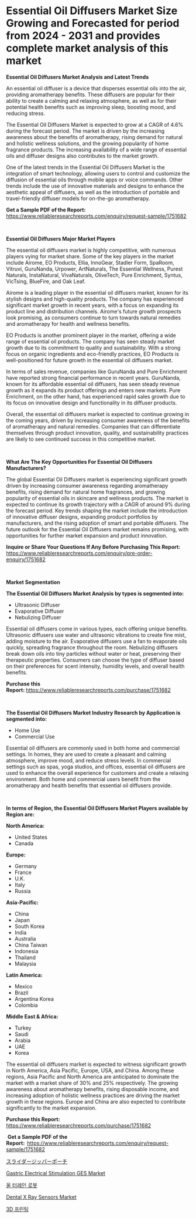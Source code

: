<p><h1>Essential Oil Diffusers Market Size Growing and Forecasted for period from 2024 - 2031 and provides complete market analysis of this market</h1></p><p><strong>Essential Oil Diffusers Market Analysis and Latest Trends</strong></p>
<p><p>An essential oil diffuser is a device that disperses essential oils into the air, providing aromatherapy benefits. These diffusers are popular for their ability to create a calming and relaxing atmosphere, as well as for their potential health benefits such as improving sleep, boosting mood, and reducing stress.</p><p>The Essential Oil Diffusers Market is expected to grow at a CAGR of 4.6% during the forecast period. The market is driven by the increasing awareness about the benefits of aromatherapy, rising demand for natural and holistic wellness solutions, and the growing popularity of home fragrance products. The increasing availability of a wide range of essential oils and diffuser designs also contributes to the market growth.</p><p>One of the latest trends in the Essential Oil Diffusers Market is the integration of smart technology, allowing users to control and customize the diffusion of essential oils through mobile apps or voice commands. Other trends include the use of innovative materials and designs to enhance the aesthetic appeal of diffusers, as well as the introduction of portable and travel-friendly diffuser models for on-the-go aromatherapy.</p></p>
<p><strong>Get a Sample PDF of the Report:&nbsp;</strong> <a href="https://www.reliableresearchreports.com/enquiry/request-sample/1751682">https://www.reliableresearchreports.com/enquiry/request-sample/1751682</a></p>
<p>&nbsp;</p>
<p><strong>Essential Oil Diffusers Major Market Players</strong></p>
<p><p>The essential oil diffusers market is highly competitive, with numerous players vying for market share. Some of the key players in the market include Airome, EO Products, Ellia, InnoGear, Stadler Form, SpaRoom, Vitruvi, GuruNanda, Urpower, ArtNaturals, The Essential Wellness, Purest Naturals, InstaNatural, VivaNaturals, OliveTech, Pure Enrichment, Syntus, VicTsing, BlueFire, and Oak Leaf.</p><p>Airome is a leading player in the essential oil diffusers market, known for its stylish designs and high-quality products. The company has experienced significant market growth in recent years, with a focus on expanding its product line and distribution channels. Airome's future growth prospects look promising, as consumers continue to turn towards natural remedies and aromatherapy for health and wellness benefits.</p><p>EO Products is another prominent player in the market, offering a wide range of essential oil products. The company has seen steady market growth due to its commitment to quality and sustainability. With a strong focus on organic ingredients and eco-friendly practices, EO Products is well-positioned for future growth in the essential oil diffusers market.</p><p>In terms of sales revenue, companies like GuruNanda and Pure Enrichment have reported strong financial performance in recent years. GuruNanda, known for its affordable essential oil diffusers, has seen steady revenue growth as it expands its product offerings and enters new markets. Pure Enrichment, on the other hand, has experienced rapid sales growth due to its focus on innovative design and functionality in its diffuser products.</p><p>Overall, the essential oil diffusers market is expected to continue growing in the coming years, driven by increasing consumer awareness of the benefits of aromatherapy and natural remedies. Companies that can differentiate themselves through product innovation, quality, and sustainability practices are likely to see continued success in this competitive market.</p></p>
<p>&nbsp;</p>
<p><strong>What Are The Key Opportunities For Essential Oil Diffusers Manufacturers?</strong></p>
<p><p>The global Essential Oil Diffusers market is experiencing significant growth driven by increasing consumer awareness regarding aromatherapy benefits, rising demand for natural home fragrances, and growing popularity of essential oils in skincare and wellness products. The market is expected to continue its growth trajectory with a CAGR of around 9% during the forecast period. Key trends shaping the market include the introduction of innovative diffuser designs, expanding product portfolios by manufacturers, and the rising adoption of smart and portable diffusers. The future outlook for the Essential Oil Diffusers market remains promising, with opportunities for further market expansion and product innovation.</p></p>
<p><strong>Inquire or Share Your Questions If Any Before Purchasing This Report:</strong> <a href="https://www.reliableresearchreports.com/enquiry/pre-order-enquiry/1751682">https://www.reliableresearchreports.com/enquiry/pre-order-enquiry/1751682</a></p>
<p>&nbsp;</p>
<p><strong>Market Segmentation</strong></p>
<p><strong>The Essential Oil Diffusers Market Analysis by types is segmented into:</strong></p>
<p><ul><li>Ultrasonic Diffuser</li><li>Evaporative Diffuser</li><li>Nebulizing Diffuser</li></ul></p>
<p><p>Essential oil diffusers come in various types, each offering unique benefits. Ultrasonic diffusers use water and ultrasonic vibrations to create fine mist, adding moisture to the air. Evaporative diffusers use a fan to evaporate oils quickly, spreading fragrance throughout the room. Nebulizing diffusers break down oils into tiny particles without water or heat, preserving their therapeutic properties. Consumers can choose the type of diffuser based on their preferences for scent intensity, humidity levels, and overall health benefits.</p></p>
<p><strong>Purchase this Report:&nbsp;</strong><a href="https://www.reliableresearchreports.com/purchase/1751682">https://www.reliableresearchreports.com/purchase/1751682</a></p>
<p>&nbsp;</p>
<p><strong>The Essential Oil Diffusers Market Industry Research by Application is segmented into:</strong></p>
<p><ul><li>Home Use</li><li>Commercial Use</li></ul></p>
<p><p>Essential oil diffusers are commonly used in both home and commercial settings. In homes, they are used to create a pleasant and calming atmosphere, improve mood, and reduce stress levels. In commercial settings such as spas, yoga studios, and offices, essential oil diffusers are used to enhance the overall experience for customers and create a relaxing environment. Both home and commercial users benefit from the aromatherapy and health benefits that essential oil diffusers provide.</p></p>
<p>&nbsp;</p>
<p><strong>In terms of Region, the Essential Oil Diffusers Market Players available by Region are:</strong></p>
<p>
    <p> <strong> North America: </strong>
        <ul>
            <li>United States</li>
            <li>Canada</li>
        </ul>
        </p> 
    <p> <strong> Europe: </strong>
        <ul>
            <li>Germany</li>
            <li>France</li>
            <li>U.K.</li>
            <li>Italy</li>
            <li>Russia</li>
        </ul>
        </p> 
    <p> <strong> Asia-Pacific: </strong>
        <ul>
            <li>China</li>
            <li>Japan</li>
            <li>South Korea</li>
            <li>India</li>
            <li>Australia</li>
            <li>China Taiwan</li>
            <li>Indonesia</li>
            <li>Thailand</li>
            <li>Malaysia</li>
        </ul>
        </p> 
    <p> <strong> Latin America: </strong>
        <ul>
            <li>Mexico</li>
            <li>Brazil</li>
            <li>Argentina Korea</li>
            <li>Colombia</li>
        </ul>
        </p> 
    <p> <strong> Middle East & Africa: </strong>
        <ul>
            <li>Turkey</li>
            <li>Saudi</li>
            <li>Arabia</li>
            <li>UAE</li>
            <li>Korea</li>
        </ul>
    </p>
    </p>
<p><p>The essential oil diffusers market is expected to witness significant growth in North America, Asia Pacific, Europe, USA, and China. Among these regions, Asia Pacific and North America are anticipated to dominate the market with a market share of 30% and 25% respectively. The growing awareness about aromatherapy benefits, rising disposable income, and increasing adoption of holistic wellness practices are driving the market growth in these regions. Europe and China are also expected to contribute significantly to the market expansion.</p></p>
<p><strong>Purchase this Report: </strong><a href="https://www.reliableresearchreports.com/purchase/1751682">https://www.reliableresearchreports.com/purchase/1751682</a></p>
<p>&nbsp;<strong>Get a Sample PDF of the Report:&nbsp;&nbsp;</strong><a href="https://www.reliableresearchreports.com/enquiry/request-sample/1751682">https://www.reliableresearchreports.com/enquiry/request-sample/1751682</a></p>
<p><strong></strong></p>
<p><p><a href="https://github.com/hwbcz413288296/Market-Research-Report-List-1/blob/main/42475184411.md">スライダージッパーポーチ</a></p><p><a href="https://issuu.com/reportprime-2/docs/gastric-electrical-stimulation-ges-market-size-203">Gastric Electrical Stimulation GES Market</a></p><p><a href="https://github.com/fredrickeglers/Market-Research-Report-List-1/blob/main/14628804014.md">올 터레인 로봇</a></p><p><a href="https://issuu.com/reportprime-2/docs/dental-x-ray-sensors-market-size-2030.pptx">Dental X Ray Sensors Market</a></p><p><a href="https://github.com/bunxhcci35271755/Market-Research-Report-List-1/blob/main/58388664013.md">3D 프린팅</a></p></p>